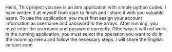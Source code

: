 Hello, This project you see is an atm application with simple python codes. I have written it all myself from start to finish and I share it with you valuable users.
To use the application, you must first assign your account information as username and password to the arrays. After running, you must enter the username and password correctly. Otherwise it will not work. In the running application, you must select the operation you want to do in the incoming menu and follow the necessary steps.
I will share the English version soon
